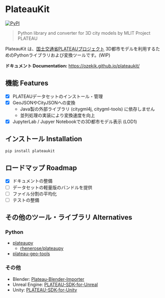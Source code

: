 # PlateauKit

[![PyPI](https://img.shields.io/pypi/v/plateaukit.svg)](https://pypi.org/project/plateaukit/)
<!-- [![PyPI downloads](https://img.shields.io/pypi/dm/plateaukit.svg)](https://pypistats.org/packages/plateaukit) -->

> Python library and converter for 3D city models by MLIT Project PLATEAU

PlateauKit は、<a href="https://www.mlit.go.jp/plateau/" target="_blank">国土交通省PLATEAUプロジェクト</a> 3D都市モデルを利用するためのPythonライブラリおよび変換ツールです。(WIP)

**ドキュメント Documentation:** <https://ozekik.github.io/plateaukit/>

## 機能 Features

- [x] PLATEAUデータセットのインストール・管理
- [x] GeoJSONやCityJSONへの変換
    - Java製の外部ライブラリ (citygml4j, citygml-tools) に依存しません
    - 並列処理の実装により変換速度を向上
- [x] JupyterLab / Jupyer Notebookでの3D都市モデル表示 (LOD1)

## インストール Installation

```sh
pip install plateaukit
```

## ロードマップ Roadmap

- [x] ドキュメントの整備
- [ ] データセットの軽量版のバンドルを提供
- [ ] ファイル分割の平均化
- [ ] テストの整備

## その他のツール・ライブラリ Alternatives

### Python

- [plateaupy](https://github.com/AcculusSasao/plateaupy)
  - [rhenerose/plateaupy](https://github.com/rhenerose/plateaupy)
- [plateau-geo-tools](https://github.com/raokiey/plateau-geo-tools)

### その他

- Blender: [Plateau-Blender-Importer](https://github.com/nneri-hin/Plateau-Blender-Importer)
- Unreal Engine: [PLATEAU-SDK-for-Unreal](https://github.com/Project-PLATEAU/PLATEAU-SDK-for-Unreal)
- Unity: [PLATEAU-SDK-for-Unity](https://github.com/Project-PLATEAU/PLATEAU-SDK-for-Unity)

